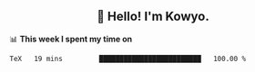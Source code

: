 <h2 align="center">👋 Hello! I'm Kowyo.</h2>

📊 **This week I spent my time on**
<!--START_SECTION:waka-->

```txt
TeX   19 mins         █████████████████████████   100.00 %
```

<!--END_SECTION:waka-->


